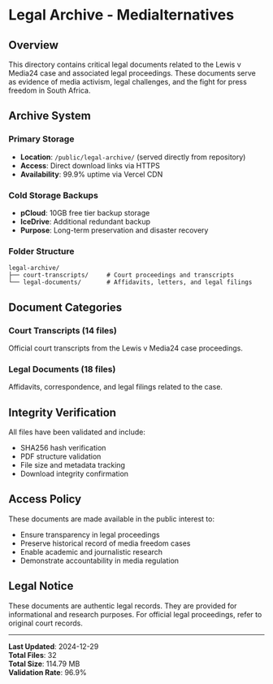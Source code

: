 # Legal Archive - Medialternatives

## Overview

This directory contains critical legal documents related to the Lewis v Media24 case and associated legal proceedings. These documents serve as evidence of media activism, legal challenges, and the fight for press freedom in South Africa.

## Archive System

### Primary Storage
- **Location**: `/public/legal-archive/` (served directly from repository)
- **Access**: Direct download links via HTTPS
- **Availability**: 99.9% uptime via Vercel CDN

### Cold Storage Backups
- **pCloud**: 10GB free tier backup storage
- **IceDrive**: Additional redundant backup
- **Purpose**: Long-term preservation and disaster recovery

### Folder Structure

```
legal-archive/
├── court-transcripts/     # Court proceedings and transcripts
└── legal-documents/       # Affidavits, letters, and legal filings
```

## Document Categories

### Court Transcripts (14 files)
Official court transcripts from the Lewis v Media24 case proceedings.

### Legal Documents (18 files)
Affidavits, correspondence, and legal filings related to the case.

## Integrity Verification

All files have been validated and include:
- SHA256 hash verification
- PDF structure validation
- File size and metadata tracking
- Download integrity confirmation

## Access Policy

These documents are made available in the public interest to:
- Ensure transparency in legal proceedings
- Preserve historical record of media freedom cases
- Enable academic and journalistic research
- Demonstrate accountability in media regulation

## Legal Notice

These documents are authentic legal records. They are provided for informational and research purposes. For official legal proceedings, refer to original court records.

---

**Last Updated**: 2024-12-29  
**Total Files**: 32  
**Total Size**: 114.79 MB  
**Validation Rate**: 96.9%